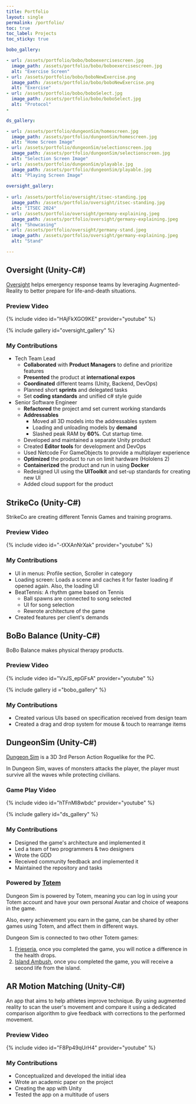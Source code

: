 ```yaml
---
title: Portfolio
layout: single
permalink: /portfolio/
toc: true
toc_label: Projects
toc_sticky: true

bobo_gallery:

- url: /assets/portfolio/bobo/boboexercisescreen.jpg
  image_path: /assets/portfolio/bobo/boboexercisescreen.jpg
  alt: "Exercise Screen"
- url: /assets/portfolio/bobo/boboNewExercise.png
  image_path: /assets/portfolio/bobo/boboNewExercise.png
  alt: "Exercise"
- url: /assets/portfolio/bobo/boboSelect.jpg
  image_path: /assets/portfolio/bobo/boboSelect.jpg
  alt: "Protocol"
-

ds_gallery:

- url: /assets/portfolio/dungeonSim/homescreen.jpg
  image_path: /assets/portfolio/dungeonSim/homescreen.jpg
  alt: "Home Screen Image"
- url: /assets/portfolio/dungeonSim/selectionscreen.jpg
  image_path: /assets/portfolio/dungeonSim/selectionscreen.jpg
  alt: "Selection Screen Image"
- url: /assets/portfolio/dungeonSim/playable.jpg
  image_path: /assets/portfolio/dungeonSim/playable.jpg
  alt: "Playing Screen Image"
  
oversight_gallery:
  
- url: /assets/portfolio/oversight/itsec-standing.jpg
  image_path: /assets/portfolio/oversight/itsec-standing.jpg
  alt: "ITSEC 2024"
- url: /assets/portfolio/oversight/germany-explaining.jpeg
  image_path: /assets/portfolio/oversight/germany-explaining.jpeg
  alt: "Showcasing"
- url: /assets/portfolio/oversight/germany-stand.jpeg
  image_path: /assets/portfolio/oversight/germany-explaining.jpeg
  alt: "Stand"

---
```


## Oversight (Unity-C#)

[Oversight] helps emergency response teams by leveraging Augmented-Reality to better prepare for life-and-death situations.

### Preview Video

{% include video id="HAjFkXGO9KE" provider="youtube" %}

{% include gallery id="oversight_gallery" %}

### My Contributions

- Tech Team Lead
  - **Collaborated** with **Product Managers** to define and prioritize features
  - **Presented** the product at **international expos**
  - **Coordinated** different teams (Unity, Backend, DevOps)
  - Planned short **sprints** and delegated tasks
  - Set **coding standards** and unified c# style guide
- Senior Software Engineer
  - **Refactored** the project amd set current working standards
  - **Addressables**
    - Moved all 3D models into the addressables system
    - Loading and unloading models by **demand**
    - Slashed peak RAM by **60%**. Cut startup time.
  - Developed and maintained a separate Unity product
  - Created **Editor tools** for development and DevOps
  - Used Netcode For GameObjects to provide a multiplayer experience
  - **Optimized** the product to run on limit hardware (Hololens 2)
  - **Containerized** the product and run in using **Docker**
  - Redesigned UI using the **UIToolkit** and set-up standards for creating new UI
  - Added cloud support for the product




## StrikeCo (Unity-C#)

StrikeCo are creating different Tennis Games and training programs.

### Preview Video

{% include video id="-tXXAnNrXak" provider="youtube" %}

### My Contributions

- UI in menus: Profile section, Scroller in category
- Loading screen: Loads a scene and caches it for faster loading if opened again. Also, the loading UI
- BeatTennis: A rhythm game based on Tennis
    - Ball spawns are connected to song selected
    - UI for song selection
    - Rewrote architecture of the game
- Created features per client's demands



## BoBo Balance (Unity-C#)

BoBo Balance makes physical therapy products.

### Preview Video

{% include video id="VxJS_epGFsA" provider="youtube" %}

{% include gallery id ="bobo_gallery" %}

### My Contributions

- Created various UIs based on specification received from design team
- Created a drag and drop system for mouse & touch to rearrange items



## DungeonSim (Unity-C#)

[Dungeon Sim] is a 3D 3rd Person Action Roguelike for the PC.

In Dungeon Sim, waves of monsters attacks the player, the player must survive all the waves while protecting civilians.

### Game Play Video

{% include video id="hTFnMl8wbdc" provider="youtube" %}

{% include gallery id="ds_gallery" %}

### My Contributions

- Designed the game's architecture and implemented it
- Led a team of two programmers & two designers
- Wrote the GDD
- Received community feedback and implemented it
- Maintained the repository and tasks

### Powered by [Totem]

Dungeon Sim is powered by Totem, meaning you can log in using your Totem account and have your own personal Avatar and
choice of weapons in the game.

Also, every achievement you earn in the game, can be shared by other games using Totem, and affect them in different
ways.

Dungeon Sim is connected to two other Totem games:

1. [Frieseria], once you completed the game, you will notice a difference in the health drops.
2. [Island Ambush], once you completed the game, you will receive a second life from the island.

[Dungeon Sim]:https://leos-clockworks.itch.io/dungeon-sim

[Totem]:https://totem.gdn/bin/view/Main/

[Frieseria]:https://adamkormos.itch.io/frieseria

[Island Ambush]:https://judgegames.itch.io/island-ambush

[Oversight]: https://oversight-ar.com/


## AR Motion Matching (Unity-C#)

An app that aims to help athletes improve technique. By using augmented reality to scan the user's movement and compare
it using a dedicated comparison algorithm to give feedback with corrections to the performed movement.

### Preview Video

{% include video id="F8Pp49qUrH4" provider="youtube" %}

### My Contributions

- Conceptualized and developed the initial idea
- Wrote an academic paper on the project
- Creating the app with Unity
- Tested the app on a multitude of users
